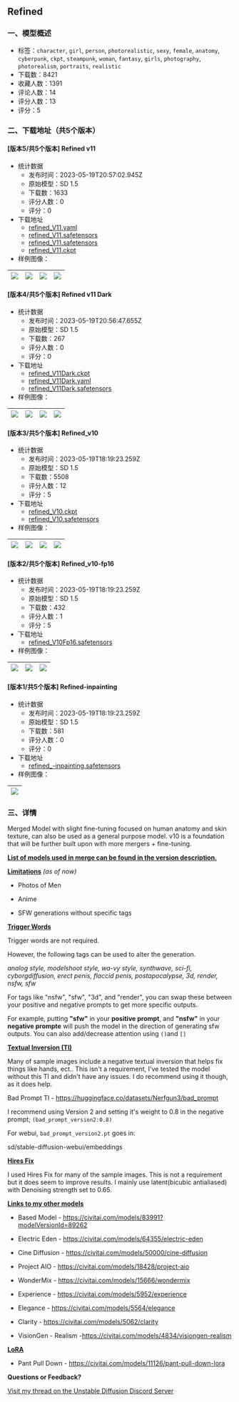 ## Refined
### 一、模型概述

- 标签：`character`, `girl`, `person`, `photorealistic`, `sexy`, `female`, `anatomy`, `cyberpunk`, `ckpt`, `steampunk`, `woman`, `fantasy`, `girls`, `photography`, `photorealism`, `portraits`, `realistic`
- 下载数：8421
- 收藏人数：1391
- 评论人数：14
- 评分人数：13
- 评分：5

### 二、下载地址（共5个版本）

#### [版本5/共5个版本] Refined v11

- 统计数据
  - 发布时间：2023-05-19T20:57:02.945Z
  - 原始模型：SD 1.5
  - 下载数：1633
  - 评分人数：0
  - 评分：0
- 下载地址
  - [refined_V11.yaml](https://civitai.com/api/download/models/75169?type=Config&format=Other)
  - [refined_V11.safetensors](https://civitai.com/api/download/models/75169?type=Model&format=SafeTensor&size=full&fp=fp32)
  - [refined_V11.safetensors](https://civitai.com/api/download/models/75169)
  - [refined_V11.ckpt](https://civitai.com/api/download/models/75169?type=Model&format=PickleTensor&size=full&fp=fp16)
- 样例图像：

| <img src="https://image.civitai.com/xG1nkqKTMzGDvpLrqFT7WA/1bb04fad-f101-4e5d-9a3f-181e055b25f9/width=450/840588.jpeg" /> | <img src="https://image.civitai.com/xG1nkqKTMzGDvpLrqFT7WA/3bc1e120-ee0f-4e61-be95-09b4681db893/width=450/840696.jpeg" /> | <img src="https://image.civitai.com/xG1nkqKTMzGDvpLrqFT7WA/82f5c705-b251-4335-a611-b53fee615ac7/width=450/840619.jpeg" /> | <img src="https://image.civitai.com/xG1nkqKTMzGDvpLrqFT7WA/7832f743-f6e7-4a3e-9af4-0f6652adf665/width=450/840640.jpeg" /> |
| ---- | ---- | ---- | ---- |

#### [版本4/共5个版本] Refined v11 Dark

- 统计数据
  - 发布时间：2023-05-19T20:56:47.655Z
  - 原始模型：SD 1.5
  - 下载数：267
  - 评分人数：0
  - 评分：0
- 下载地址
  - [refined_V11Dark.ckpt](https://civitai.com/api/download/models/75194?type=Model&format=PickleTensor&size=full&fp=fp16)
  - [refined_V11Dark.yaml](https://civitai.com/api/download/models/75194?type=Config&format=Other)
  - [refined_V11Dark.safetensors](https://civitai.com/api/download/models/75194)
- 样例图像：

| <img src="https://image.civitai.com/xG1nkqKTMzGDvpLrqFT7WA/3120a2e5-2e6b-474e-a8aa-d1599daffa14/width=450/840776.jpeg" /> | <img src="https://image.civitai.com/xG1nkqKTMzGDvpLrqFT7WA/1b491e7b-7498-4440-a2d3-f4359339b9c9/width=450/840781.jpeg" /> | <img src="https://image.civitai.com/xG1nkqKTMzGDvpLrqFT7WA/3d5d6966-0b7a-4e1b-b791-a8166a7bb129/width=450/849634.jpeg" /> | <img src="https://image.civitai.com/xG1nkqKTMzGDvpLrqFT7WA/37a38a73-48a4-4c00-a19c-67ae5e5d21c9/width=450/840778.jpeg" /> |
| ---- | ---- | ---- | ---- |

#### [版本3/共5个版本] Refined_v10

- 统计数据
  - 发布时间：2023-05-19T18:19:23.259Z
  - 原始模型：SD 1.5
  - 下载数：5508
  - 评分人数：12
  - 评分：5
- 下载地址
  - [refined_V10.ckpt](https://civitai.com/api/download/models/9901?type=Model&format=PickleTensor&size=full&fp=fp16)
  - [refined_V10.safetensors](https://civitai.com/api/download/models/9901)
- 样例图像：

| <img src="https://image.civitai.com/xG1nkqKTMzGDvpLrqFT7WA/5186b402-5250-4d2d-37db-991e7687f600/width=450/96362.jpeg" /> | <img src="https://image.civitai.com/xG1nkqKTMzGDvpLrqFT7WA/2af3f09d-53cf-40ee-bd81-7ca3c3061e00/width=450/96381.jpeg" /> | <img src="https://image.civitai.com/xG1nkqKTMzGDvpLrqFT7WA/d2688037-66af-4076-8685-83ffe4671c00/width=450/96380.jpeg" /> | <img src="https://image.civitai.com/xG1nkqKTMzGDvpLrqFT7WA/58a2b04b-1267-4f19-fee3-524a10812d00/width=450/96379.jpeg" /> |
| ---- | ---- | ---- | ---- |

#### [版本2/共5个版本] Refined_v10-fp16

- 统计数据
  - 发布时间：2023-05-19T18:19:23.259Z
  - 原始模型：SD 1.5
  - 下载数：432
  - 评分人数：1
  - 评分：5
- 下载地址
  - [refined_V10Fp16.safetensors](https://civitai.com/api/download/models/10094)
- 样例图像：

| <img src="https://image.civitai.com/xG1nkqKTMzGDvpLrqFT7WA/18c2c321-1cac-4e15-797d-cb176d6d3100/width=450/98386.jpeg" /> | <img src="https://image.civitai.com/xG1nkqKTMzGDvpLrqFT7WA/eeac70dc-e72f-4534-8c43-d269d24fa100/width=450/98385.jpeg" /> | <img src="https://image.civitai.com/xG1nkqKTMzGDvpLrqFT7WA/5ffdea78-3d3c-4dcf-0274-7231a744e500/width=450/98384.jpeg" /> |
| ---- | ---- | ---- |

#### [版本1/共5个版本] Refined-inpainting

- 统计数据
  - 发布时间：2023-05-19T18:19:23.259Z
  - 原始模型：SD 1.5
  - 下载数：581
  - 评分人数：0
  - 评分：0
- 下载地址
  - [refined_-inpainting.safetensors](https://civitai.com/api/download/models/10102)
- 样例图像：

| <img src="https://image.civitai.com/xG1nkqKTMzGDvpLrqFT7WA/8c2fa2f2-13d4-4f7e-e8db-2fa605406600/width=450/98519.jpeg" /> |
| ---- |


### 三、详情
<p>Merged Model with slight fine-tuning focused on human anatomy and skin texture, can also be used as a general purpose model. v10 is a foundation that will be further built upon with more mergers + fine-tuning.</p><p></p><p><strong><u>List of models used in merge can be found in the version description.</u></strong></p><p></p><p><strong><u>Limitations</u></strong><em> (as of now)</em></p><ul><li><p>Photos of Men</p></li><li><p>Anime</p></li><li><p>SFW generations without specific tags</p></li></ul><p></p><p><strong><u>Trigger Words</u></strong></p><p>Trigger words are not required.</p><p>However, the following tags can be used to alter the generation.</p><p><em>analog style, modelshoot style, wa-vy style, synthwave, sci-fi, cyborgdiffusion, erect penis, flaccid penis, postapocalypse, 3d, render, nsfw, sfw</em></p><p>For tags like "nsfw", "sfw", "3d", and "render", you can swap these between your positive and negative prompts to get more specific outputs.</p><p>For example, putting <strong>"sfw"</strong> in your <strong>positive prompt</strong>, and <strong>"nsfw"</strong> in your <strong>negative prompte</strong> will push the model in the direction of generating sfw outputs. You can also add/decrease attention using <code>()</code>and <code>[]</code></p><p></p><p><strong><u>Textual Inversion (TI)</u></strong></p><p>Many of sample images include a negative textual inversion that helps fix things like hands, ect.. This isn't a requirement, I've tested the model without this TI and didn't have any issues. I do recommend using it though, as it does help.</p><p></p><p>Bad Prompt TI - <a target="_blank" rel="ugc" href="https://huggingface.co/datasets/Nerfgun3/bad_prompt">https://huggingface.co/datasets/Nerfgun3/bad_prompt</a></p><p>I recommend using Version 2 and setting it's weight to 0.8 in the negative prompt; <code>(bad_prompt_version2:0.8)</code></p><p></p><p>For webui, <code>bad_prompt_version2.pt</code> goes in:</p><p>sd/stable-diffusion-webui/embeddings</p><p><strong><u>Hires Fix</u></strong></p><p>I used Hires Fix for many of the sample images. This is not a requirement but it does seem to improve results. I mainly use latent(bicubic antialiased) with Denoising strength set to 0.65.</p><p><strong><u>Links to my other models</u></strong></p><ul><li><p>Based Model - <a target="_blank" rel="ugc" href="https://civitai.com/models/83991?modelVersionId=89262">https://civitai.com/models/83991?modelVersionId=89262</a></p></li></ul><ul><li><p>Electric Eden - <a target="_blank" rel="ugc" href="https://civitai.com/models/64355/electric-eden">https://civitai.com/models/64355/electric-eden</a></p></li><li><p>Cine Diffusion - <a target="_blank" rel="ugc" href="https://civitai.com/models/50000/cine-diffusion">https://civitai.com/models/50000/cine-diffusion</a></p></li></ul><ul><li><p>Project AIO - <a target="_blank" rel="ugc" href="https://civitai.com/models/18428/project-aio">https://civitai.com/models/18428/project-aio</a></p></li></ul><ul><li><p>WonderMix - <a target="_blank" rel="ugc" href="https://civitai.com/models/15666/wondermix">https://civitai.com/models/15666/wondermix</a></p></li></ul><ul><li><p>Experience - <a target="_blank" rel="ugc" href="https://civitai.com/models/5952/experience">https://civitai.com/models/5952/experience</a></p></li><li><p>Elegance - <a target="_blank" rel="ugc" href="https://civitai.com/models/5564/elegance">https://civitai.com/models/5564/elegance</a></p></li></ul><ul><li><p>Clarity - <a target="_blank" rel="ugc" href="https://civitai.com/models/5062/clarity">https://civitai.com/models/5062/clarity</a></p></li><li><p>VisionGen - Realism -<a target="_blank" rel="ugc" href="https://civitai.com/models/4834/visiongen-realism">https://civitai.com/models/4834/visiongen-realism</a></p></li></ul><p><strong><u>LoRA</u></strong></p><ul><li><p>Pant Pull Down - <a target="_blank" rel="ugc" href="https://civitai.com/models/11126/pant-pull-down-lora">https://civitai.com/models/11126/pant-pull-down-lora</a></p></li></ul><p></p><p><strong>Questions or Feedback?</strong></p><p><a target="_blank" rel="ugc" href="https://discord.com/channels/1010980909568245801/1073440375336882186">Visit my thread on the Unstable Diffusion Discord Server</a></p>